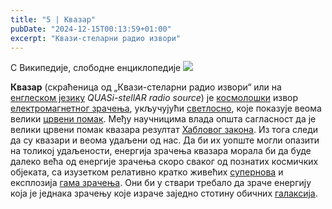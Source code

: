 ```yaml
---
title: "5 | Квазар"
pubDate: "2024-12-15T00:13:59+01:00"
excerpt: "Квази-стеларни радио извори"
---
```


С Википедије, слободне енциклопедије
[![](%D0%9A%D0%B2%D0%B0%D0%B7%D0%B0%D1%80%20%E2%80%94%20%D0%92%D0%B8%D0%BA%D0%B8%D0%BF%D0%B5%D0%B4%D0%B8%D1%98%D0%B0/250px-Gb1508_illustration.jpg)](https://sr.wikipedia.org/wiki/%D0%94%D0%B0%D1%82%D0%BE%D1%82%D0%B5%D0%BA%D0%B0:Gb1508_illustration.jpg)

**Квазар** (скраћеница од „Квази-стеларни радио извори“ или на [енглеском језику](https://sr.wikipedia.org/wiki/%D0%95%D0%BD%D0%B3%D0%BB%D0%B5%D1%81%D0%BA%D0%B8_%D1%98%D0%B5%D0%B7%D0%B8%D0%BA "Енглески језик") _QUASi-stellAR radio source_) је [космолошки](https://sr.wikipedia.org/wiki/%D0%9A%D0%BE%D1%81%D0%BC%D0%BE%D1%81 "Космос") извор [електромагнетног зрачења](https://sr.wikipedia.org/wiki/%D0%95%D0%BB%D0%B5%D0%BA%D1%82%D1%80%D0%BE%D0%BC%D0%B0%D0%B3%D0%BD%D0%B5%D1%82%D1%81%D0%BA%D0%BE_%D0%B7%D1%80%D0%B0%D1%87%D0%B5%D1%9A%D0%B5 "Електромагнетско зрачење"), укључујући [светлосно](https://sr.wikipedia.org/wiki/%D0%A1%D0%B2%D0%B5%D1%82%D0%BB%D0%BE%D1%81%D1%82 "Светлост"), које показује веома велики [црвени помак](https://sr.wikipedia.org/wiki/%D0%A6%D1%80%D0%B2%D0%B5%D0%BD%D0%B8_%D0%BF%D0%BE%D0%BC%D0%B0%D0%BA "Црвени помак"). Међу научницима влада општа сагласност да је велики црвени помак квазара резултат [Хабловог закона](https://sr.wikipedia.org/wiki/Hablov_zakon "Hablov zakon"). Из тога следи да су квазари и веома удаљени од нас. Да би их уопште могли опазити на толикој удаљености, енергија зрачења квазара морала би да буде далеко већа од енергије зрачења скоро сваког од познатих космичких објеката, са изузетком релативно кратко живећих [супернова](https://sr.wikipedia.org/wiki/Supernova "Supernova") и експлозија [гама зрачења](https://sr.wikipedia.org/wiki/%D0%93%D0%B0%D0%BC%D0%B0_%D0%B7%D1%80%D0%B0%D1%87%D0%B5%D1%9A%D0%B5 "Гама зрачење"). Они би у ствари требало да зраче енергију која је једнака зрачењу које израче заједно стотину обичних [галаксија](https://sr.wikipedia.org/wiki/%D0%93%D0%B0%D0%BB%D0%B0%D0%BA%D1%81%D0%B8%D1%98%D0%B0 "Галаксија").

